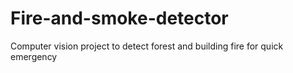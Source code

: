 # Fire-and-smoke-detector
Computer vision project to detect forest and building fire for quick emergency
